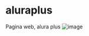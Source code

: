 # aluraplus
Pagina web, alura plus
![image](https://user-images.githubusercontent.com/99770912/166589270-485618a1-5293-40f6-9abb-df76164d6ebc.png)
